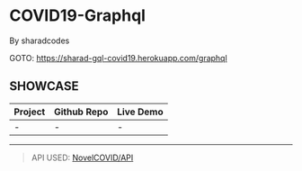 # COVID19-Graphql
By sharadcodes

GOTO: https://sharad-gql-covid19.herokuapp.com/graphql

## SHOWCASE

| Project  | Github Repo | Live Demo |
| -------- |  ----------  | --------- |
| - | - | - |

---

> API USED: [NovelCOVID/API](https://github.com/NovelCOVID/API)

